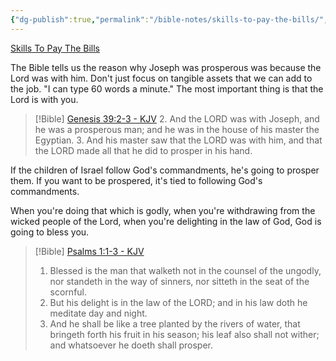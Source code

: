```yaml
---
{"dg-publish":true,"permalink":"/bible-notes/skills-to-pay-the-bills/","tags":["marriage","job","workethic"],"created":"Jul 7, 2019, 10:40 AM"}
---
```



[Skills To Pay The Bills](https://www.kjv1611only.com/video/02preaching/Sermons_Pastor_Shelley/Skills_To_Pay_The_Bills.mp4)

The Bible tells us the reason why Joseph was prosperous was because the Lord was with him. Don't just focus on tangible assets that we can add to the job. "I can type 60 words a minute." The most important thing is that the Lord is with you.
> [!Bible] [Genesis 39:2-3 - KJV](https://bible-api.com/Genesis+39:2-3?translation=kjv)
> 2. And the LORD was with Joseph, and he was a prosperous man; and he was in the house of his master the Egyptian.
> 3. And his master saw that the LORD was with him, and that the LORD made all that he did to prosper in his hand.

If the children of Israel follow God's commandments, he's going to prosper them. If you want to be prospered, it's tied to following God's commandments.  

When you're doing that which is godly, when you're withdrawing from the wicked people of the Lord, when you're delighting in the law of God, God is going to bless you.
> [!Bible] [Psalms 1:1-3 - KJV](https://bible-api.com/psalm+1:1-3?translation=kjv)
> 1. Blessed is the man that walketh not in the counsel of the ungodly, nor standeth in the way of sinners, nor sitteth in the seat of the scornful.
> 2. But his delight is in the law of the LORD; and in his law doth he meditate day and night.
> 3. And he shall be like a tree planted by the rivers of water, that bringeth forth his fruit in his season; his leaf also shall not wither; and whatsoever he doeth shall prosper.
